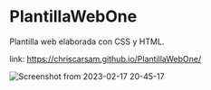 # PlantillaWebOne
Plantilla web elaborada con CSS y HTML.

link: https://chriscarsam.github.io/PlantillaWebOne/

![Screenshot from 2023-02-17 20-45-17](https://user-images.githubusercontent.com/28877424/219825168-7beba471-7877-4acd-ab3d-6652584a7ceb.png)
